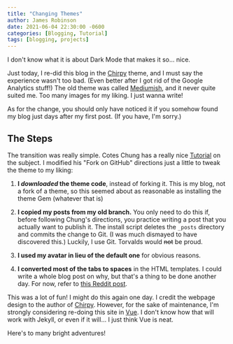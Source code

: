 ```yaml
---
title: "Changing Themes"
author: James Robinson
date: 2021-06-04 22:30:00 -0600
categories: [Blogging, Tutorial]
tags: [blogging, projects]
---
```


I don't know what it is about Dark Mode that makes it so... nice.

Just today, I re-did this blog in the [Chirpy](https://github.com/cotes2020/jekyll-theme-chirpy) theme, and I must say the experience wasn't too bad. (Even better after I got rid of the Google Analytics stuff!) The old theme was called [Mediumish](https://www.wowthemes.net/mediumish-free-jekyll-template/), and it never quite suited me. Too many images for my liking. I just wanna write!

As for the change, you should only have noticed it if you somehow found my blog just days after my first post. (If you have, I'm sorry.)

## The Steps

The transition was really simple. Cotes Chung has a really nice [Tutorial](https://chirpy.cotes.info/posts/getting-started/) on the subject. I modified his "Fork on GitHub" directions just a little to tweak the theme to my liking:

1. **I _downloaded_ the theme code**, instead of forking it. This is my blog, not a fork of a theme, so this seemed about as reasonable as installing the theme Gem (whatever that is)

2. **I copied my posts from my old branch.** You only need to do this if, before following Chung's directions, you practice writing a post that you actually want to publish it. The install script deletes the `_posts` directory and commits the change to Git. (I was much dismayed to have discovered this.) Luckily, I use Git. Torvalds would ~~not~~ be proud.

3. **I used my avatar in lieu of the default one** for obvious reasons.

4. **I converted most of the tabs to spaces** in the HTML templates. I could write a whole blog post on why, but that's a thing to be done another day. For now, refer to [this Reddit post](https://www.reddit.com/r/javascript/comments/c8drjo/nobody_talks_about_the_real_reason_to_use_tabs/).

This was a lot of fun! I might do this again one day. I credit the webpage design to the author of [Chirpy](https://github.com/cotes2020/jekyll-theme-chirpy). However, for the sake of maintenance, I'm strongly considering re-doing this site in [Vue](https://vuejs.org/). I don't know how that will work with Jekyll, or even if it will... I just think Vue is neat.

Here's to many bright adventures!

